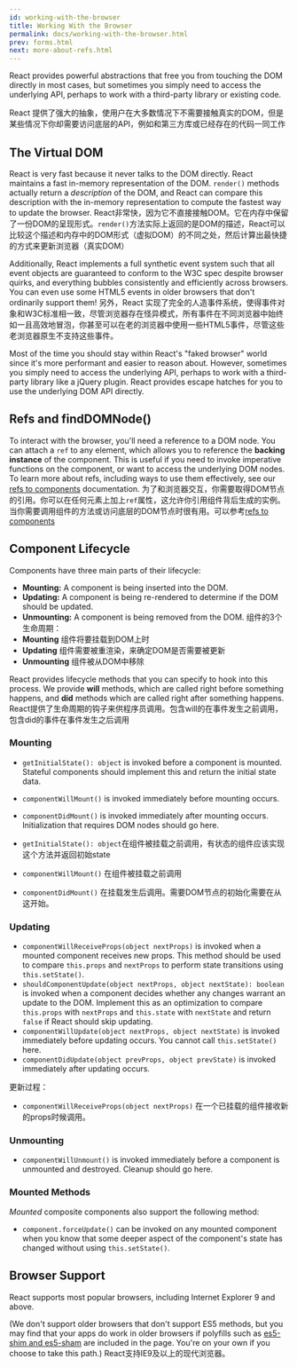 ```yaml
---
id: working-with-the-browser
title: Working With the Browser
permalink: docs/working-with-the-browser.html
prev: forms.html
next: more-about-refs.html
---
```


React provides powerful abstractions that free you from touching the DOM directly in most cases, but sometimes you simply need to access the underlying API, perhaps to work with a third-party library or existing code.

React 提供了强大的抽象，使用户在大多数情况下不需要接触真实的DOM，但是某些情况下你却需要访问底层的API，例如和第三方库或已经存在的代码一同工作

## The Virtual DOM

React is very fast because it never talks to the DOM directly. React maintains a fast in-memory representation of the DOM. `render()` methods actually return a *description* of the DOM, and React can compare this description with the in-memory representation to compute the fastest way to update the browser.
React非常快，因为它不直接接触DOM。它在内存中保留了一份DOM的呈现形式。`render()`方法实际上返回的是DOM的描述，React可以比较这个描述和内存中的DOM形式（虚拟DOM）的不同之处，然后计算出最快捷的方式来更新浏览器（真实DOM）

Additionally, React implements a full synthetic event system such that all event objects are guaranteed to conform to the W3C spec despite browser quirks, and everything bubbles consistently and efficiently across browsers. You can even use some HTML5 events in older browsers that don't ordinarily support them!
另外，React 实现了完全的人造事件系统，使得事件对象和W3C标准相一致，尽管浏览器存在怪异模式，所有事件在不同浏览器中始终如一且高效地冒泡，你甚至可以在老的浏览器中使用一些HTML5事件，尽管这些老浏览器原生不支持这些事件。

Most of the time you should stay within React's "faked browser" world since it's more performant and easier to reason about. However, sometimes you simply need to access the underlying API, perhaps to work with a third-party library like a jQuery plugin. React provides escape hatches for you to use the underlying DOM API directly.

## Refs and findDOMNode()

To interact with the browser, you'll need a reference to a DOM node. You can attach a `ref` to any element, which allows you to reference the **backing instance** of the component.  This is useful if you need to invoke imperative functions on the component, or want to access the underlying DOM nodes.  To learn more about refs, including ways to use them effectively, see our [refs to components](/react/docs/more-about-refs.html) documentation.
为了和浏览器交互，你需要取得DOM节点的引用。你可以在任何元素上加上`ref`属性，这允许你引用组件背后生成的实例。当你需要调用组件的方法或访问底层的DOM节点时很有用。可以参考[refs to components](/react/docs/more-about-refs.html)

## Component Lifecycle

Components have three main parts of their lifecycle:

* **Mounting:** A component is being inserted into the DOM.
* **Updating:** A component is being re-rendered to determine if the DOM should be updated.
* **Unmounting:** A component is being removed from the DOM.
组件的3个生命周期：
* **Mounting** 组件将要挂载到DOM上时
* **Updating** 组件需要被重渲染，来确定DOM是否需要被更新
* **Unmounting** 组件被从DOM中移除

React provides lifecycle methods that you can specify to hook into this process. We provide **will** methods, which are called right before something happens, and **did** methods which are called right after something happens.
React提供了生命周期的钩子来供程序员调用。包含will的在事件发生之前调用，包含did的事件在事件发生之后调用
### Mounting

* `getInitialState(): object` is invoked before a component is mounted. Stateful components should implement this and return the initial state data.
* `componentWillMount()` is invoked immediately before mounting occurs.
* `componentDidMount()` is invoked immediately after mounting occurs. Initialization that requires DOM nodes should go here.

* `getInitialState(): object`在组件被挂载之前调用，有状态的组件应该实现这个方法并返回初始state
* `componentWillMount()` 在组件被挂载之前调用
* `componentDidMount()` 在挂载发生后调用。需要DOM节点的初始化需要在从这开始。
### Updating

* `componentWillReceiveProps(object nextProps)` is invoked when a mounted component receives new props. This method should be used to compare `this.props` and `nextProps` to perform state transitions using `this.setState()`.
* `shouldComponentUpdate(object nextProps, object nextState): boolean` is invoked when a component decides whether any changes warrant an update to the DOM. Implement this as an optimization to compare `this.props` with `nextProps` and `this.state` with `nextState` and return `false` if React should skip updating.
* `componentWillUpdate(object nextProps, object nextState)` is invoked immediately before updating occurs. You cannot call `this.setState()` here.
* `componentDidUpdate(object prevProps, object prevState)` is invoked immediately after updating occurs.

更新过程：
* `componentWillReceiveProps(object nextProps)` 在一个已挂载的组件接收新的props时候调用。

### Unmounting

* `componentWillUnmount()` is invoked immediately before a component is unmounted and destroyed. Cleanup should go here.

### Mounted Methods

_Mounted_ composite components also support the following method:

* `component.forceUpdate()` can be invoked on any mounted component when you know that some deeper aspect of the component's state has changed without using `this.setState()`.

## Browser Support

React supports most popular browsers, including Internet Explorer 9 and above.

(We don't support older browsers that don't support ES5 methods, but you may find that your apps do work in older browsers if polyfills such as [es5-shim and es5-sham](https://github.com/es-shims/es5-shim) are included in the page. You're on your own if you choose to take this path.)
React支持IE9及以上的现代浏览器。
